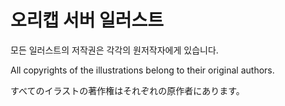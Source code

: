 # 오리캡 서버 일러스트
모든 일러스트의 저작권은 각각의 원저작자에게 있습니다.

All copyrights of the illustrations belong to their original authors.

すべてのイラストの著作権はそれぞれの原作者にあります。

